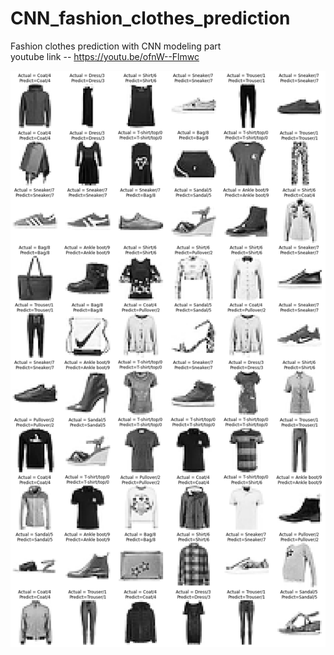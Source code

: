 # CNN_fashion_clothes_prediction
Fashion clothes prediction with CNN modeling part <br>
youtube link -- https://youtu.be/ofnW--Flmwc

![](Fashio_CNNmodel_1/fashion_predicting.png)
